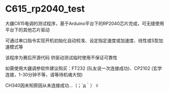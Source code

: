 # C615_rp2040_test
大疆C615电调的测试程序，基于Arduino平台下的RP2040芯片完成，可无缝使用平台下的其他芯片驱动

可通过串口指令实现开机初始化自动校准、设定指定速度或加速度、线性或S型加速模式等

该程序为赛后开源代码 供驱动测试临时使用不保证可靠性


如需使用大疆调参软件建议购买：FT232 (队友说一次连接成功)、CP2102 (玄学连接，1-30分钟不等，请等待机魂大悦)

CH340因未知原因从未连接成功...（；´д｀）ゞ
